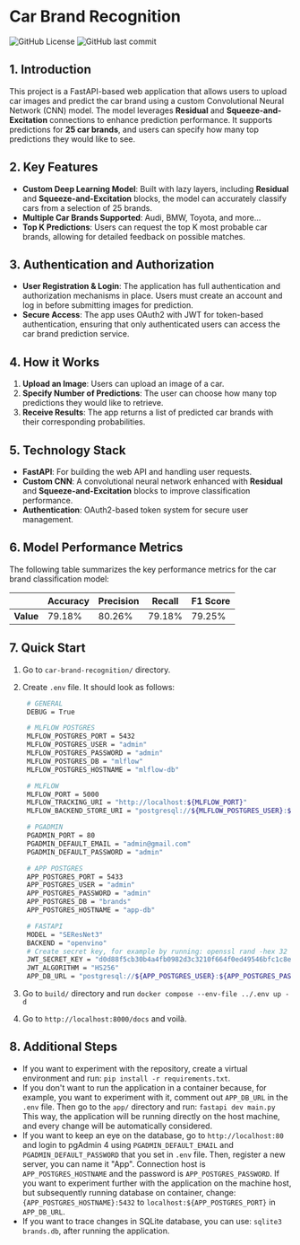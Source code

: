 # Car Brand Recognition

![GitHub License](https://img.shields.io/github/license/mateuszk098/car-brand-recognition?style=for-the-badge&color=%23fa9537) ![GitHub last commit](https://img.shields.io/github/last-commit/mateuszk098/car-brand-recognition?style=for-the-badge&color=%23fa9537)

## 1. Introduction

This project is a FastAPI-based web application that allows users to upload car images and predict the car brand using a custom Convolutional Neural Network (CNN) model. The model leverages **Residual** and **Squeeze-and-Excitation** connections to enhance prediction performance. It supports predictions for **25 car brands**, and users can specify how many top predictions they would like to see.

## 2. Key Features

- **Custom Deep Learning Model**: Built with lazy layers, including **Residual** and **Squeeze-and-Excitation** blocks, the model can accurately classify cars from a selection of 25 brands.
- **Multiple Car Brands Supported**: Audi, BMW, Toyota, and more...
- **Top K Predictions**: Users can request the top K most probable car brands, allowing for detailed feedback on possible matches.
  
## 3. Authentication and Authorization

- **User Registration & Login**: The application has full authentication and authorization mechanisms in place. Users must create an account and log in before submitting images for prediction.
- **Secure Access**: The app uses OAuth2 with JWT for token-based authentication, ensuring that only authenticated users can access the car brand prediction service.

## 4. How it Works

1. **Upload an Image**: Users can upload an image of a car.
2. **Specify Number of Predictions**: The user can choose how many top predictions they would like to retrieve.
3. **Receive Results**: The app returns a list of predicted car brands with their corresponding probabilities.

## 5. Technology Stack

- **FastAPI**: For building the web API and handling user requests.
- **Custom CNN**: A convolutional neural network enhanced with **Residual** and **Squeeze-and-Excitation** blocks to improve classification performance.
- **Authentication**: OAuth2-based token system for secure user management.
  
## 6. Model Performance Metrics

The following table summarizes the key performance metrics for the car brand classification model:

|              | Accuracy | Precision | Recall | F1 Score |
|--------------|----------|-----------|--------|----------|
| **Value**    | 79.18%   | 80.26%    | 79.18% | 79.25%   |

## 7. Quick Start

1. Go to `car-brand-recognition/` directory.
2. Create `.env` file. It should look as follows:

   ```bash
    # GENERAL
    DEBUG = True

    # MLFLOW POSTGRES
    MLFLOW_POSTGRES_PORT = 5432
    MLFLOW_POSTGRES_USER = "admin"
    MLFLOW_POSTGRES_PASSWORD = "admin"
    MLFLOW_POSTGRES_DB = "mlflow"
    MLFLOW_POSTGRES_HOSTNAME = "mlflow-db"

    # MLFLOW
    MLFLOW_PORT = 5000
    MLFLOW_TRACKING_URI = "http://localhost:${MLFLOW_PORT}"
    MLFLOW_BACKEND_STORE_URI = "postgresql://${MLFLOW_POSTGRES_USER}:${MLFLOW_POSTGRES_PASSWORD}@${MLFLOW_POSTGRES_HOSTNAME}:5432/${MLFLOW_POSTGRES_DB}"

    # PGADMIN
    PGADMIN_PORT = 80
    PGADMIN_DEFAULT_EMAIL = "admin@gmail.com"
    PGADMIN_DEFAULT_PASSWORD = "admin"

    # APP POSTGRES
    APP_POSTGRES_PORT = 5433
    APP_POSTGRES_USER = "admin"
    APP_POSTGRES_PASSWORD = "admin"
    APP_POSTGRES_DB = "brands"
    APP_POSTGRES_HOSTNAME = "app-db"

    # FASTAPI
    MODEL = "SEResNet3"
    BACKEND = "openvino"
    # Create secret key, for example by running: openssl rand -hex 32
    JWT_SECRET_KEY = "d0d88f5cb30b4a4fb0982d3c3210f664f0ed49546bfc1c8ec09f1c9a334a7c47"
    JWT_ALGORITHM = "HS256"
    APP_DB_URL = "postgresql://${APP_POSTGRES_USER}:${APP_POSTGRES_PASSWORD}@${APP_POSTGRES_HOSTNAME}:5432/${APP_POSTGRES_DB}"
    ```

3. Go to `build/` directory and run `docker compose --env-file ../.env up -d`
4. Go to `http://localhost:8000/docs` and voilà.

## 8. Additional Steps

- If you want to experiment with the repository, create a virtual environment and run: `pip install -r requirements.txt`.
- If you don't want to run the application in a container because, for example, you want to experiment with it, comment out `APP_DB_URL` in the `.env` file. Then go to the `app/` directory and run: `fastapi dev main.py` This way, the application will be running directly on the host machine, and every change will be automatically considered.
- If you want to keep an eye on the database, go to `http://localhost:80` and login to pgAdmin 4 using `PGADMIN_DEFAULT_EMAIL` and `PGADMIN_DEFAULT_PASSWORD` that you set in `.env` file. Then, register a new server, you can name it "App". Connection host is `APP_POSTGRES_HOSTNAME` and the password is `APP_POSTGRES_PASSWORD`. If you want to experiment further with the application on the machine host, but subsequently running database on container, change: `{APP_POSTGRES_HOSTNAME}:5432` to `localhost:${APP_POSTGRES_PORT}` in `APP_DB_URL`.
- If you want to trace changes in SQLite database, you can use: `sqlite3 brands.db`, after running the application.
